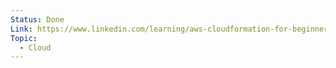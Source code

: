 ```yaml
---
Status: Done
Link: https://www.linkedin.com/learning/aws-cloudformation-for-beginners?dApp=53239054&leis=LAA&u=2113185
Topic:
  - Cloud
---
```

